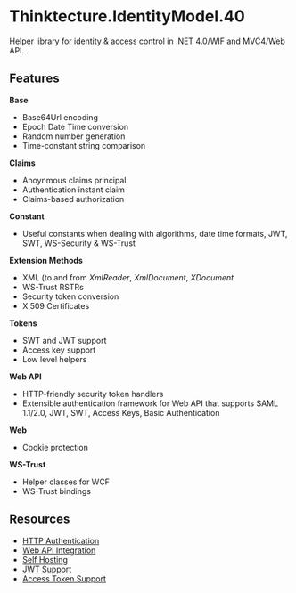 # Thinktecture.IdentityModel.40 #

Helper library for identity & access control in .NET 4.0/WIF and MVC4/Web API.

## Features ##

**Base**

- Base64Url encoding
- Epoch Date Time conversion
- Random number generation
- Time-constant string comparison

**Claims**

- Anoynmous claims principal
- Authentication instant claim
- Claims-based authorization

**Constant**

- Useful constants when dealing with algorithms, date time formats, JWT, SWT, WS-Security & WS-Trust

**Extension Methods**

- XML (to and from *XmlReader*, *XmlDocument*, *XDocument*
- WS-Trust RSTRs
- Security token conversion
- X.509 Certificates

**Tokens**

- SWT and JWT support
- Access key support
- Low level helpers

**Web API**

- HTTP-friendly security token handlers
- Extensible authentication framework for Web API that supports SAML 1.1/2.0, JWT, SWT, Access Keys, Basic Authentication

**Web**

- Cookie protection

**WS-Trust**

- Helper classes for WCF
- WS-Trust bindings


## Resources ##

- [HTTP Authentication](http://leastprivilege.com/2012/05/26/thinktecture-identitymodel-and-asp-net-web-api/)
- [Web API Integration](http://leastprivilege.com/2012/06/03/thinktecture-identitymodel-and-asp-net-web-api-the-messagehandler/)
- [Self Hosting](http://leastprivilege.com/2012/06/12/thinktecture-identitymodel-45-and-asp-net-web-api-self-hosting/) 
- [JWT Support](http://leastprivilege.com/2012/05/25/json-web-token-jwt-support-in-thinktecture-identitymodel/) 
- [Access Token Support](http://leastprivilege.com/2012/06/03/the-simplest-securitytoken-handler-you-can-write/)

